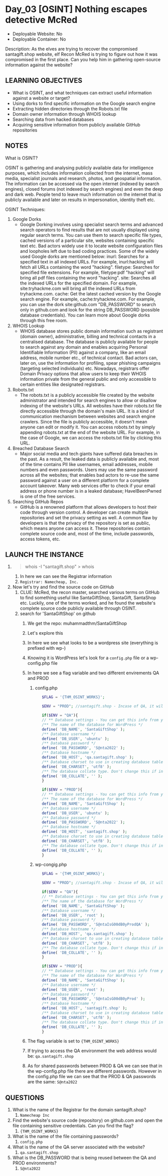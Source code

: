 # Day_03 [OSINT] Nothing escapes detective McRed

+ Deployable Website: No
+ Deployable Container: No

Description: As the elves are trying to recover the compromised santagift.shop website, elf Recon McRed is trying to figure out how it was compromised in the first place. Can you help him in gathering open-source information against the website?

## LEARNING OBJECTIVES

+ What is OSINT, and what techniques can extract useful information against a website or target?
+ Using dorks to find specific information on the Google search engine
+ Extracting hidden directories through the Robots.txt file
+ Domain owner information through WHOIS lookup
+ Searching data from hacked databases
+ Acquiring sensitive information from publicly available GitHub repositories

## NOTES

What is OSINT?

OSINT is gathering and analysing publicly available data for intelligence purposes, which includes information collected from the internet, mass media, specialist journals and research, photos, and geospatial information. The information can be accessed via the open internet (indexed by search engines), closed forums (not indexed by search engines) and even the deep and dark web. People tend to leave much information on the internet that is publicly available and later on results in impersonation, identity theft etc.

OSINT Techniques:

1. Google Dorks
   + Google Dorking involves using specialist search terms and advanced search operators to find results that are not usually displayed using regular search terms. You can use them to search specific file types, cached versions of a particular site, websites containing specific text etc.  Bad actors widely use it to locate website configuration files and loopholes left due to bad coding practices. Some of the widely used Google dorks are mentioned below:
   inurl: Searches for a specified text in all indexed URLs. For example, inurl:hacking will fetch all URLs containing the word "hacking".
   filetype: Searches for specified file extensions. For example, filetype:pdf "hacking" will bring all pdf files containing the word "hacking".
   site: Searches all the indexed URLs for the specified domain. For example, site:tryhackme.com will bring all the indexed URLs from  tryhackme.com.
   cache: Get the latest cached version by the Google search engine. For example, cache:tryhackme.com. For example, you can use the dork site:github.com "DB_PASSWORD" to search only in github.com and look for the string DB_PASSWORD (possible database credentials). You can learn more about Google dorks through this free room.
2. WHOIS Lookup
   + WHOIS database stores public domain information such as registrant (domain owner), administrative, billing and technical contacts in a centralised database. The database is publicly available for people to search against any domain and enables acquiring Personal Identifiable Information (PII) against a company, like an email address, mobile number etc., of technical contact. Bad actors can, later on, use the information for profiling, spear phishing campaigns (targeting selected individuals) etc. Nowadays, registrars offer Domain Privacy options that allow users to keep their WHOIS information private from the general public and only accessible to certain entities like designated registrars.
3. Robots.txt
   + The robots.txt is a publicly accessible file created by the website administrator and intended for search engines to allow or disallow indexing of the website's URLs. All websites have their robots.txt file directly accessible through the domain's main URL. It is a kind of communication mechanism between websites and search engine crawlers. Since the file is publicly accessible, it doesn't mean anyone can edit or modify it. You can access robots.txt by simply appending robots.txt at the end of the website URL. For example, in the case of Google, we can access the robots.txt file by clicking this URL.
4. Breached Database Search
   + Major social media and tech giants have suffered data breaches in the past.  As a result, the leaked data is publicly available and, most of the time contains PII like usernames, email addresses, mobile numbers and even passwords. Users may use the same password across all the websites; that enables bad actors to re-use the same password against a user on a different platform for a complete account takeover. Many web services offer to check if your email address or phone number is in a leaked database; HaveIBeenPwned is one of the free services.
5. Searching GitHub Repos
   + GitHub is a renowned platform that allows developers to host their code through version control. A developer can create multiple repositories and set the privacy setting as well. A common flaw by developers is that the privacy of the repository is set as public, which means anyone can access it. These repositories contain complete source code and, most of the time, include passwords, access tokens, etc.

## LAUNCH THE INSTANCE

1. > whois -I "santagift.shop" > whois
   1. In here we can see the Registrar information
   2. `Registrar: Namecheap, Inc.`
2. Now let's try and find the source code on GitHub
   1. CLUE: McRed, the recon master, searched various terms on GitHub to find something useful like SantaGiftShop, SantaGift, SantaShop etc. Luckily, one of the terms worked, and he found the website's complete source code publicly available through OSINT.
   2. search for 'SantaGiftShop' on github
      1. We get the repo: muhammadthm/SantaGiftShop
      2. Let's explore this
      3. In here we see what looks to be a wordpress site (everything is prefixed with wp-)
      4. Knowing it is WordPress let's look for a `config.php` file or a wp-config.php file
      5. In here we see a flag variable and two different envirements QA and PROD
         1. config.php

            ```php
               $FLAG = '{THM_OSINT_WORKS}';

               $ENV = "PROD"; //santagift.shop - Incase of QA, it will be qa.santagift.shop

               if($ENV = "QA"){
               // ** Database settings - You can get this info from your web host ** //
               /** The name of the database for WordPress */
               define( 'DB_NAME', 'SantaGiftShop' );
               /** Database username */
               define( 'DB_USER', 'ubuntu' );
               /** Database password */
               define( 'DB_PASSWORD', 'S@nta2022' );
               /** Database hostname */
               define( 'DB_HOST', 'qa.santagift.shop' );
               /** Database charset to use in creating database tables. */
               define( 'DB_CHARSET', 'utf8' );
               /** The database collate type. Don't change this if in doubt. */
               define( 'DB_COLLATE', '' );
               }

               if($ENV = "PROD"){
               // ** Database settings - You can get this info from your web host ** //
               /** The name of the database for WordPress */
               define( 'DB_NAME', 'SantaGiftShop' );
               /** Database username */
               define( 'DB_USER', 'ubuntu' );
               /** Database password */
               define( 'DB_PASSWORD', 'S@nta2022' );
               /** Database hostname */
               define( 'DB_HOST', 'santagift.shop' );
               /** Database charset to use in creating database tables. */
               define( 'DB_CHARSET', 'utf8' );
               /** The database collate type. Don't change this if in doubt. */
               define( 'DB_COLLATE', '' );
               }
            ```

         2. wp-congig.php

            ```php
               $FLAG = '{THM_OSINT_WORKS}';

               $ENV = "PROD"; //santagift.shop - Incase of QA, it will be qa.santagift.shop

               if($ENV = "QA"){
               // ** Database settings - You can get this info from your web host ** //
               /** The name of the database for WordPress */
               define( 'DB_NAME', 'SantaGiftShop' );
               /** Database username */
               define( 'DB_USER', 'root' );
               /** Database password */
               define( 'DB_PASSWORD', 'S@ntaIsG00dB0yProdQA' );
               /** Database hostname */
               define( 'DB_HOST', 'qa.santagift.shop' );
               /** Database charset to use in creating database tables. */
               define( 'DB_CHARSET', 'utf8' );
               /** The database collate type. Don't change this if in doubt. */
               define( 'DB_COLLATE', '' );
               }

               if($ENV = "PROD"){
               // ** Database settings - You can get this info from your web host ** //
               /** The name of the database for WordPress */
               define( 'DB_NAME', 'SantaGiftShop' );
               /** Database username */
               define( 'DB_USER', 'root' );
               /** Database password */
               define( 'DB_PASSWORD', 'S@ntaIsG00dB0yProd' );
               /** Database hostname */
               define( 'DB_HOST', 'santagift.shop' );
               /** Database charset to use in creating database tables. */
               define( 'DB_CHARSET', 'utf8' );
               /** The database collate type. Don't change this if in doubt. */
               define( 'DB_COLLATE', '' );
               }
            ```

      6. The flag variable is set to `{THM_OSINT_WORKS}`
      7. If trying to access the QA environment the web address would be: `qa.santagift.shop`
      8. As for shared passwords between PROD & QA we can see that in the wp-config.php file there are different passwords. However in the config.php file we can see that the PROD & QA passwords are the same: `S@nta2022`

## QUESTIONS

1. What is the name of the Registrar for the domain santagift.shop?
   1. `Namecheap Inc`
2. Find the website's source code (repository) on github.com and open the file containing sensitive credentials. Can you find the flag?
   1. `{THM_OSINT_WORKS}`
3. What is the name of the file containing passwords?
   1. `config.php`
4. What is the name of the QA server associated with the website?
   1. `qa.santagift.shop`
5. What is the DB_PASSWORD that is being reused between the QA and PROD environments?
   1. `S@nta2022`
